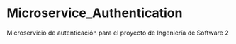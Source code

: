 # Microservice_Authentication
Microservicio de autenticación para el proyecto de Ingeniería de Software 2
